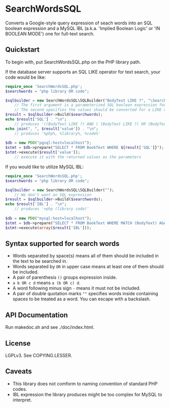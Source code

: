 # SearchWordsSQL
Converts a Google-style query expression of seach words into an SQL boolean expression and a MySQL IBL (a.k.a. 'Implied Boolean Logic' or 'IN BOOLEAN MODE') one for full-text search.

## Quickstart
To begin with, put SearchWordsSQL.php on the PHP library path.

If the database server supports an SQL LIKE operator for text search, your code would be like:
```php
require_once 'SearchWordsSQL.php';
$searchwords = "php library OR code";

$sqlbuilder = new SearchWordsSQL\SQLBuilder("BodyText LIKE ?", "\SearchWordsSQL\SQLLikeValueCallback");
    // The first argument is a parameterized SQL boolean expression for each word
    // The second specifies the values should be converted for a LIKE operator.
$result = $sqlbuilder->Build($searchwords);
echo $result['SQL'] . "\n";
    // produces '((BodyText LIKE ?) AND ( (BodyText LIKE ?) OR (BodyText LIKE ?) ) )'
echo join(", ", $result['value']) . "\n";
    // produces '%php%, %library%, %code%'
    
$db = new PDO("pgsql:host=localhost");
$stmt = $db->prepare("SELECT * FROM BookText WHERE ${result['SQL']}");
$stmt->execute($result['value']);
	// execute it with the returned values as the parameters
```

If you would like to utilize MySQL IBL:
```php
require_once 'SearchWordsSQL.php';
$searchwords = "php library OR code";

$sqlbuilder = new SearchWordsSQL\SQLBuilder("");
	// We don't want an SQL expression
$result = $sqlbuilder->Build($searchwords);
echo $result['IBL'] . "\n";
	// produces '+php (library code)'
    
$db = new PDO("mysql:host=localhost");
$stmt = $db->prepare("SELECT * FROM BookText WHERE MATCH (BodyText) AGAINST (? IN BOOLEAN MODE)");
$stmt->execute(array($result['IBL']));
```

## Syntax supported for search words
* Words separated by space(s) means all of them should be included in the text to be searched in.
* Words separated by ` OR ` in upper case means at least one of them should be included.
* A pair of parenthesis `()` groups expression inside.
* `a b OR c d` means `a (b OR c) d`.
* A word following minus sign `-` means it must not be included.
* A pair of double quotation marks `""` specifies words inside containing spaces to be treated as a word. You can escape with a backslash.

## API Documentation
Run makedoc.sh and see ./doc/index.html.

## License
LGPLv3. See COPYING.LESSER.

## Caveats
* This library does not comform to naming convention of standard PHP codes.
* IBL expression the library produces might be too complex for MySQL to interpret.
